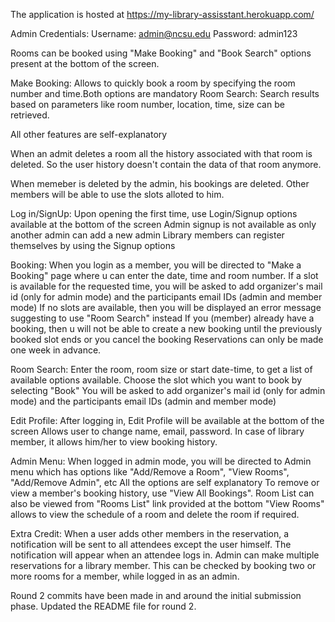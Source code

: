 The application is hosted at https://my-library-assisstant.herokuapp.com/

Admin Credentials: Username: admin@ncsu.edu Password: admin123

Rooms can be booked using "Make Booking" and "Book Search" options present at the bottom of the screen.

Make Booking: Allows to quickly book a room by specifying the room number and time.Both options are mandatory Room Search: Search results based on parameters like room number, location, time, size can be retrieved.

All other features are self-explanatory

When an admit deletes a room all the history associated with that room is deleted. So the user history doesn't contain the data of that room anymore.

When memeber is deleted by the admin, his bookings are deleted. Other members will be able to use the slots alloted to him.


Log in/SignUp:
Upon opening the first time, use Login/Signup options available at the bottom of the screen
Admin signup is not available as only another admin can add a new admin
Library members can register themselves by using the Signup options

Booking:
When you login as a member, you will be directed to "Make a Booking" page where u can enter the date, time and room number.
If a slot is available for the requested time, you will be asked to add organizer's mail id (only for admin mode) and the participants email IDs (admin and member mode)
If no slots are available, then you will be displayed an error message suggesting to use "Room Search" instead
If you (member) already have a booking, then u will not be able to create a new booking until the previously booked slot ends or you cancel the booking
Reservations can only be made one week in advance.

Room Search:
Enter the room, room size or start date-time, to get a list of available options available.
Choose the slot which you want to book by selecting "Book"
You will be asked to add organizer's mail id (only for admin mode) and the participants email IDs (admin and member mode)


Edit Profile:
After logging in, Edit Profile will be available at the bottom of the screen
Allows user to change name, email, password.
In case of library member, it allows him/her to view booking history.

Admin Menu:
When logged in admin mode, you will be directed to Admin menu which has options like "Add/Remove a Room", "View Rooms", "Add/Remove Admin", etc
All the options are self explanatory
To remove or view a member's booking history, use "View All Bookings".
Room List can also be viewed from "Rooms List" link provided at the bottom
"View Rooms" allows to view the schedule of a room and delete the room if required.

Extra Credit:
When a user adds other members in the reservation, a notification will be sent to all attendees except the user himself. The notification will appear when an attendee logs in.
Admin can make multiple reservations for a library member. This can be checked by booking two or more rooms for a member, while logged in as an admin.

Round 2 commits have been made in and around the initial submission phase. Updated the README file for round 2.
